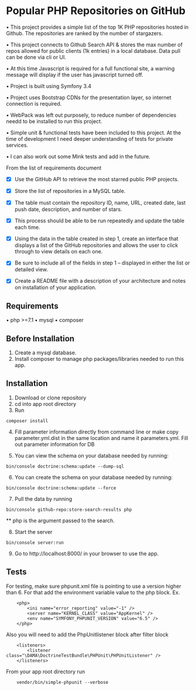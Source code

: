 # Popular PHP Repositories on GitHub

• This project provides a simple list of the top 1K PHP repositories hosted in Github. The repositories are ranked by the number of stargazers.

• This project connects to Github Search API & stores the max number of repos allowed for public clients (1k entries) in a local database. Data pull can be done via cli or UI.

• At this time Javascript is required for a full functional site, a warning message will display if the user has javascript turned off.

• Project is built using Symfony 3.4 

• Project uses Bootstrap CDNs for the presentation layer, so internet connection is required.

• WebPack was left out purposely, to reduce number of dependencies needd to be installed to run this project.

• Simple unit & functional tests have been included to this project. At the time of development I need deeper understanding of tests for private services. 

• I can also work out some Mink tests and add in the future.


From the list of requirements document

- [x] Use the GitHub API to retrieve the most starred public PHP projects.
- [x] Store the list of repositories in a MySQL table.
- [x] The table must contain the repository ID, name, URL, created date, last push date, description, and number of stars. 
- [x] This process should be able to be run repeatedly and update the table each time.
- [x] Using the data in the table created in step 1, create an interface that displays a list of the GitHub repositories and allows the user to click through to view details on each one. 
- [x] Be sure to include all of the fields in step 1 – displayed in either the list or detailed view.
- [x] Create a README file with a description of your architecture and notes on installation of your application.


## Requirements

• php >=7.1
• mysql
• composer


## Before Installation 


1. Create a mysql database.
2. Install composer to manage php packages/libraries needed to run this app.


## Installation


1. Download or clone repository
2. cd into app root directory 
3. Run 

```
composer install
```

4. Fill parameter information directly from command line or make copy parameter.yml.dist in the same location and name it parameters.yml. Fill out parameter information for DB

5. You can view the schema on your database needed by running:


```
bin/console doctrine:schema:update --dump-sql
```

6. You can create the schema on your database needed by running:

```
bin/console doctrine:schema:update --force
```

7. Pull the data by running

```
bin/console github-repo:store-search-results php
```
** php is the argument passed to the search.


8. Start the server

```
bin/console server:run
```


9. Go to http://localhost:8000/ in your browser to use the app.



## Tests

For testing, make sure phpunit.xml file is pointing to use a version higher than 6.
For that add the environment variable value to the php block.
Ex.

```
    <php>
        <ini name="error_reporting" value="-1" />
        <server name="KERNEL_CLASS" value="AppKernel" />
        <env name="SYMFONY_PHPUNIT_VERSION" value="6.5" />
    </php>
```

Also you will need to add the PhpUnitlistener block after filter block

```
    <listeners>
        <listener class="\DAMA\DoctrineTestBundle\PHPUnit\PHPUnitListener" />
    </listeners>
```


From your app root directory run

```
    vendor/bin/simple-phpunit --verbose
```